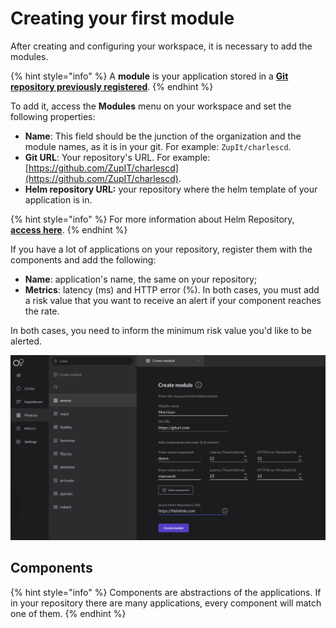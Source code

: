 # Creating your first module

After creating and configuring your workspace, it is necessary to add the modules.

{% hint style="info" %}
A **module** is your application stored in a [**Git repository previously registered**](https://docs.charlescd.io/get-started/defining-a-workspace).
{% endhint %}

To add it, access the **Modules** menu on your workspace and set the following properties:

* **Name**: This field should be the junction of the organization and the module names, as it is in your git. For example: `ZupIt/charlescd`.
* **Git URL**: Your repository's URL. For example: [https://github.com/ZupIT/charlescd](https://github.com/ZupIT/charlescd).
* **Helm repository URL:**  your repository where the helm template of your application is in. 

{% hint style="info" %}
For more information about Helm Repository, [**access here**](how-to-configure-chart-template.md). 
{% endhint %}

If you have a lot of applications on your repository, register them with the components and add the following:

* **Name**: application's name, the same on your repository;
* **Metrics**: latency \(ms\) and HTTP error \(%\). In both cases, you must add a risk value that you want to receive an alert if your component reaches the rate. 

In both cases, you need to inform the minimum risk value you'd like to be alerted.

![Creating a module screen](../../.gitbook/assets/criac-a-o-de-modulo%20%282%29%20%281%29.png)

## Components

{% hint style="info" %}
Components are abstractions of the applications. If in your repository there are many applications, every component will match one of them.
{% endhint %}

